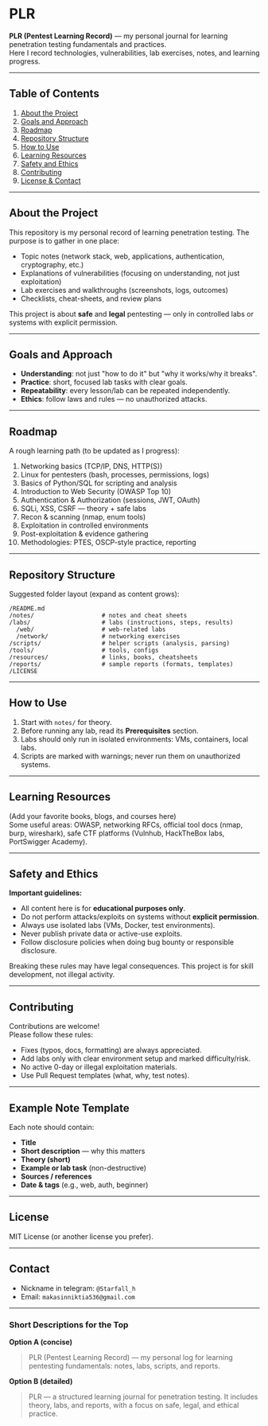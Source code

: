 # PLR
**PLR (Pentest Learning Record)** — my personal journal for learning penetration testing fundamentals and practices.  
Here I record technologies, vulnerabilities, lab exercises, notes, and learning progress.

---

## Table of Contents
1. [About the Project](#about-the-project)  
2. [Goals and Approach](#goals-and-approach)  
3. [Roadmap](#roadmap)  
4. [Repository Structure](#repository-structure)  
5. [How to Use](#how-to-use)  
6. [Learning Resources](#learning-resources)  
7. [Safety and Ethics](#safety-and-ethics)  
8. [Contributing](#contributing)  
9. [License & Contact](#license--contact)

---

## About the Project
This repository is my personal record of learning penetration testing. The purpose is to gather in one place:
- Topic notes (network stack, web, applications, authentication, cryptography, etc.)
- Explanations of vulnerabilities (focusing on understanding, not just exploitation)
- Lab exercises and walkthroughs (screenshots, logs, outcomes)
- Checklists, cheat-sheets, and review plans

This project is about **safe** and **legal** pentesting — only in controlled labs or systems with explicit permission.

---

## Goals and Approach
- **Understanding**: not just "how to do it" but "why it works/why it breaks".  
- **Practice**: short, focused lab tasks with clear goals.  
- **Repeatability**: every lesson/lab can be repeated independently.  
- **Ethics**: follow laws and rules — no unauthorized attacks.  

---

## Roadmap
A rough learning path (to be updated as I progress):

1. Networking basics (TCP/IP, DNS, HTTP(S))  
2. Linux for pentesters (bash, processes, permissions, logs)  
3. Basics of Python/SQL for scripting and analysis  
4. Introduction to Web Security (OWASP Top 10)  
5. Authentication & Authorization (sessions, JWT, OAuth)  
6. SQLi, XSS, CSRF — theory + safe labs  
7. Recon & scanning (nmap, enum tools)  
8. Exploitation in controlled environments  
9. Post-exploitation & evidence gathering  
10. Methodologies: PTES, OSCP-style practice, reporting  

---

## Repository Structure
Suggested folder layout (expand as content grows):

```
/README.md
/notes/                   # notes and cheat sheets
/labs/                    # labs (instructions, steps, results)
  /web/                   # web-related labs
  /network/               # networking exercises
/scripts/                 # helper scripts (analysis, parsing)
/tools/                   # tools, configs
/resources/               # links, books, cheatsheets
/reports/                 # sample reports (formats, templates)
/LICENSE
```

---

## How to Use
1. Start with `notes/` for theory.  
2. Before running any lab, read its **Prerequisites** section.  
3. Labs should only run in isolated environments: VMs, containers, local labs.  
4. Scripts are marked with warnings; never run them on unauthorized systems.  

---

## Learning Resources
(Add your favorite books, blogs, and courses here)  
Some useful areas: OWASP, networking RFCs, official tool docs (nmap, burp, wireshark), safe CTF platforms (Vulnhub, HackTheBox labs, PortSwigger Academy).  

---

## Safety and Ethics
**Important guidelines:**

- All content here is for **educational purposes only**.  
- Do not perform attacks/exploits on systems without **explicit permission**.  
- Always use isolated labs (VMs, Docker, test environments).  
- Never publish private data or active-use exploits.  
- Follow disclosure policies when doing bug bounty or responsible disclosure.  

Breaking these rules may have legal consequences. This project is for skill development, not illegal activity.

---

## Contributing
Contributions are welcome!  
Please follow these rules:
- Fixes (typos, docs, formatting) are always appreciated.  
- Add labs only with clear environment setup and marked difficulty/risk.  
- No active 0-day or illegal exploitation materials.  
- Use Pull Request templates (what, why, test notes).  

---

## Example Note Template
Each note should contain:
- **Title**  
- **Short description** — why this matters  
- **Theory (short)**  
- **Example or lab task** (non-destructive)  
- **Sources / references**  
- **Date & tags** (e.g., web, auth, beginner)  

---

## License
MIT License (or another license you prefer).

---

## Contact
- Nickname in telegram: `@Starfall_h`  
- Email: `makasinniktia536@gmail.com`

---

### Short Descriptions for the Top
**Option A (concise)**  
> PLR (Pentest Learning Record) — my personal log for learning pentesting fundamentals: notes, labs, scripts, and reports.  

**Option B (detailed)**  
> PLR — a structured learning journal for penetration testing. It includes theory, labs, and reports, with a focus on safe, legal, and ethical practice.  
